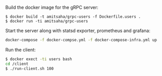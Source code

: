 Build the docker image for the gRPC server:

```
$ docker build -t amitsaha/grpc-users -f Dockerfile.users .
$ docker run -ti amitsaha/grpc-users
```

Start the server along with statsd exporter, prometheus and grafana:

```bash
docker-compose -f docker-compse.yml -f docker-compose-infra.yml up
```

Run the client:

```bash
$ docker exect -ti users bash
cd /client
$ ./run-client.sh 100
```
